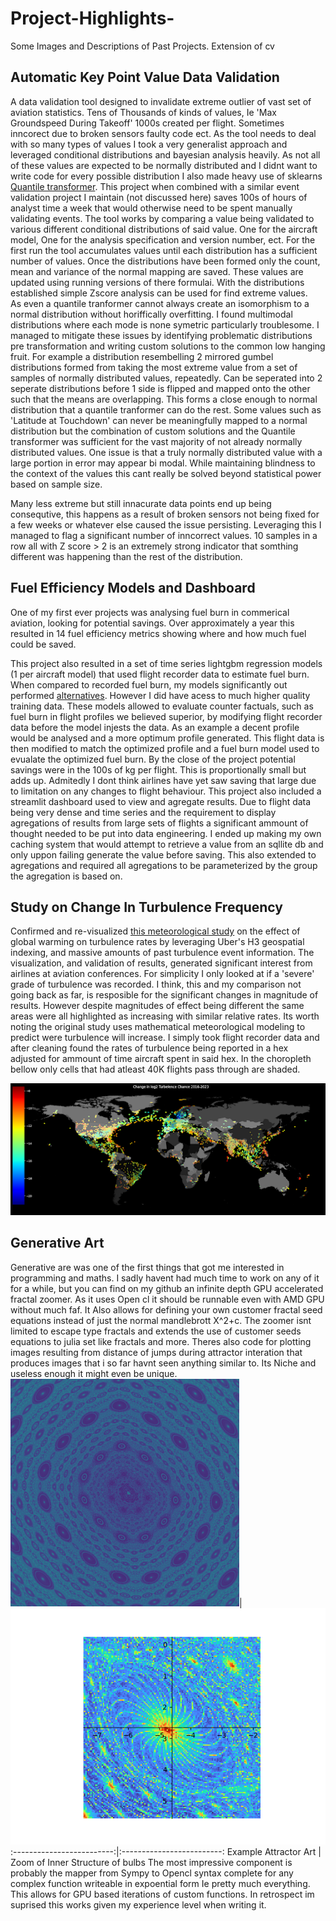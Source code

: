 # Project-Highlights-
Some Images and Descriptions of Past Projects. Extension of cv

## Automatic Key Point Value Data Validation 

A data validation tool designed to invalidate extreme outlier of vast set of aviation statistics. Tens of Thousands of kinds of values, Ie 'Max Groundspeed During Takeoff' 1000s created per flight. Sometimes inncorect due to broken sensors faulty code ect. 
As the tool needs to deal with so many types of values I took a very generalist approach and leveraged conditional distributions and bayesian analysis heavily. As not all of these values are expected to be normally distributed and I didnt want to write code for every possible distribution I also made heavy use of sklearns [Quantile transformer](https://scikit-learn.org/stable/auto_examples/preprocessing/plot_map_data_to_normal.html).
This project when combined with a similar event validation project I maintain (not discussed here) saves 100s of hours of analyst time a week that would otherwise need to be spent manually validating events.
The tool works by comparing a value being validated to various different conditional distributions of said value. One for the aircraft model, One for the analysis specification and version number, ect. For the first run the tool accumulates values until each distribution has a sufficient number of values. Once the distributions have been formed only the count, mean and variance of the normal mapping are saved. These values are updated using running versions of there formulai. With the distributions established simple Zscore analysis can be used for find extreme values.   
As even a quantile tranformer cannot always create an isomorphism to a normal distribution without horiffically overfitting. I found multimodal distributions where each mode is none symetric particularly troublesome. I managed to mitigate these issues by identifying problematic distributions pre transformation and writing custom solutions to the common low hanging fruit. For example a distribution resembelling 2 mirrored gumbel distributions formed from taking the most extreme value from a set of samples of normally distributed values, repeatedly. Can be seperated into 2 seperate distributions before 1 side is flipped and mapped onto the other such that the means are overlapping. This forms a close enough to normal distribution that a quantile tranformer can do the rest.  Some values such as 'Latitude at Touchdown' can never be meaningfully mapped to a normal distribution but the combination of custom solutions and the Quantile transformer was sufficient for the vast majority of not already normally distributed values. 
One issue is that a truly normally distributed value with a large portion in error may appear bi modal. While maintaining blindness to the context of the values this cant really be solved beyond statistical power based on sample size.

Many less extreme but still innacurate data points end up being consequtive, this happens as a result of broken sensors not being fixed for a few weeks or whatever else caused the issue persisting. Leveraging this I managed to flag a significant number of inncorrect values. 10 samples in a row all with Z score > 2 is an extremely strong indicator that somthing different was happening than the rest of the distribution.

## Fuel Efficiency Models and Dashboard

One of my first ever projects was analysing fuel burn in commerical aviation, looking for potential savings. Over approximately a year this resulted in 14 fuel efficiency metrics showing where and how much fuel could be saved.

This project also resulted in a set of time series lightgbm regression models (1 per aircraft model) that used flight recorder data to estimate fuel burn. When compared to recorded fuel burn, my models significantly out performed [alternatives](https://openap.dev/fuel_emission.html). However I did have acess to much higher quality training data. These models allowed to evaluate counter factuals, such as fuel burn in flight profiles we believed superior, by modifying flight recorder data before the model injests the data. As an example a decent profile would be analysed and a more optimum profile generated. This flight data is then modified to match the optimized profile and a fuel burn model used to evualate the optimized fuel burn.
By the close of the project potential savings were in the 100s of kg per flight. This is proportionally small but adds up. Admitedly I dont think airlines have yet saw saving that large due to limitation on any changes to flight behaviour.
This project also included a streamlit dashboard used to view and agregate results.
Due to flight data being very dense and time series and the requirement to display agregations of results from large sets of flights a significant ammount of thought needed to be put into data engineering. I ended up making my own caching system that would attempt to retrieve a value from an sqllite db and only uppon failing generate the value before saving. This also extended to agregations and required all agregations to be parameterized by the group the agregation is based on.

## Study on Change In Turbulence Frequency 

Confirmed and re-visualized [this meteorological study](https://agupubs.onlinelibrary.wiley.com/doi/10.1029/2023GL103814) on the effect of global warming on turbulence rates by leveraging Uber's H3 geospatial indexing, and massive amounts of past turbulence event information. The visualization, and validation of results, generated significant interest from airlines at aviation conferences.
For simplicity I only looked at if a 'severe' grade of turbulence was recorded. I think, this and my comparison not going back as far, is resposible for the significant changes in magnitude of results. However despite magnitudes of effect being different the same areas were all highlighted as increasing with similar relative rates. Its worth noting the original study uses mathematical meteorological modeling to predict were turbulence will increase. I simply took flight recorder data and after cleaning found the rates of turbulence being reported in a hex adjusted for ammount of time aircraft spent in said hex.  In the choropleth bellow only cells that had atleast 40K flights pass through are shaded.

<img src="https://github.com/11Kclarke/Project-Highlights-/blob/main/turbulence.png" alt="Visualization of Local Turbulence Changes"/>



## Generative Art

Generative are was one of the first things that got me interested in programming and maths. I sadly havent had much time to work on any of it for a while, but you can find on my github an infinite depth GPU accelerated fractal zoomer. As it uses Open cl it should be runnable even with AMD GPU without much faf. It Also allows for defining your own customer fractal seed equations instead of just the normal mandlebrott X^2+c. The zoomer isnt limited to escape type fractals and extends the use of customer seeds equations to julia set like fractals and more.
Theres also code for plotting images resulting from distance of jumps during attractor interation that produces images that i so far havnt seen anything similar to. Its Niche and useless enough it might even be unique.
![Example Attractor Art](https://github.com/11Kclarke/Project-Highlights-/blob/main/unknown.png)|  ![Inner Structure of Bulbs](https://github.com/11Kclarke/Project-Highlights-/blob/main/hoppalong-range-xy-are-x0y0-80-80%20zoomed%20spiral.png)
:-------------------------:|:-------------------------:
Example Attractor Art | Zoom of Inner Structure of bulbs 
  The most impressive component is probably the mapper from Sympy to Opencl syntax complete for any complex function writeable in expoential form Ie pretty much everything. This allows for GPU based iterations of custom functions. In retrospect im suprised this works given my experience level when writing it.

